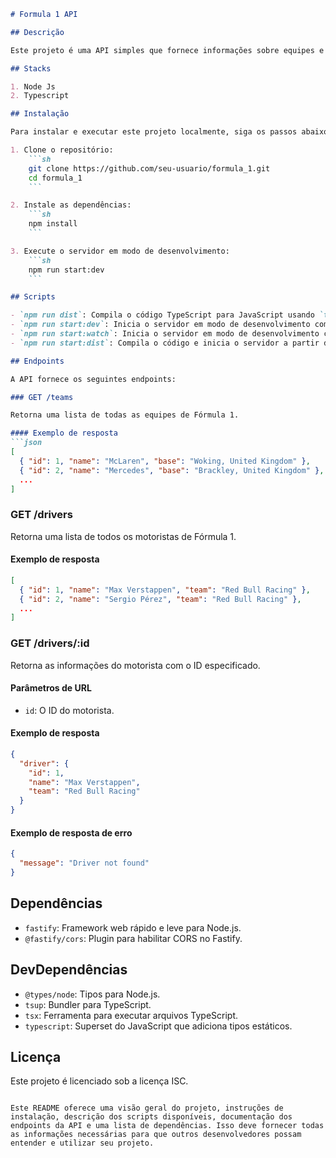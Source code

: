 ```markdown
# Formula 1 API

## Descrição

Este projeto é uma API simples que fornece informações sobre equipes e motoristas da Fórmula 1. A API é construída usando Fastify, um framework web rápido e leve para Node.js, com suporte para CORS (Cross-Origin Resource Sharing).

## Stacks

1. Node Js
2. Typescript

## Instalação

Para instalar e executar este projeto localmente, siga os passos abaixo:

1. Clone o repositório:
    ```sh
    git clone https://github.com/seu-usuario/formula_1.git
    cd formula_1
    ```

2. Instale as dependências:
    ```sh
    npm install
    ```

3. Execute o servidor em modo de desenvolvimento:
    ```sh
    npm run start:dev
    ```

## Scripts

- `npm run dist`: Compila o código TypeScript para JavaScript usando `tsup`.
- `npm run start:dev`: Inicia o servidor em modo de desenvolvimento com `tsx`, utilizando o arquivo `.env` para variáveis de ambiente.
- `npm run start:watch`: Inicia o servidor em modo de desenvolvimento com watch, recarregando automaticamente em caso de mudanças no código.
- `npm run start:dist`: Compila o código e inicia o servidor a partir do código compilado.

## Endpoints

A API fornece os seguintes endpoints:

### GET /teams

Retorna uma lista de todas as equipes de Fórmula 1.

#### Exemplo de resposta
```json
[
  { "id": 1, "name": "McLaren", "base": "Woking, United Kingdom" },
  { "id": 2, "name": "Mercedes", "base": "Brackley, United Kingdom" },
  ...
]
```

### GET /drivers

Retorna uma lista de todos os motoristas de Fórmula 1.

#### Exemplo de resposta
```json
[
  { "id": 1, "name": "Max Verstappen", "team": "Red Bull Racing" },
  { "id": 2, "name": "Sergio Pérez", "team": "Red Bull Racing" },
  ...
]
```

### GET /drivers/:id

Retorna as informações do motorista com o ID especificado.

#### Parâmetros de URL
- `id`: O ID do motorista.

#### Exemplo de resposta
```json
{
  "driver": {
    "id": 1,
    "name": "Max Verstappen",
    "team": "Red Bull Racing"
  }
}
```

#### Exemplo de resposta de erro
```json
{
  "message": "Driver not found"
}
```

## Dependências

- `fastify`: Framework web rápido e leve para Node.js.
- `@fastify/cors`: Plugin para habilitar CORS no Fastify.

## DevDependências

- `@types/node`: Tipos para Node.js.
- `tsup`: Bundler para TypeScript.
- `tsx`: Ferramenta para executar arquivos TypeScript.
- `typescript`: Superset do JavaScript que adiciona tipos estáticos.

## Licença

Este projeto é licenciado sob a licença ISC.
```

Este README oferece uma visão geral do projeto, instruções de instalação, descrição dos scripts disponíveis, documentação dos endpoints da API e uma lista de dependências. Isso deve fornecer todas as informações necessárias para que outros desenvolvedores possam entender e utilizar seu projeto.